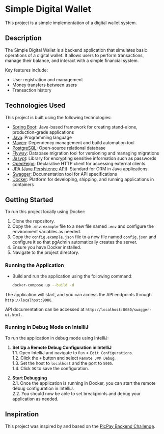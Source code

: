# Simple Digital Wallet

This project is a simple implementation of a digital wallet system.

## Description

The Simple Digital Wallet is a backend application that simulates basic operations of a digital wallet. It allows users to perform transactions, manage their balance, and interact with a simple financial system.

Key features include:

- User registration and management
- Money transfers between users
- Transaction history

## Technologies Used

This project is built using the following technologies:

- [Spring Boot](https://spring.io/projects/spring-boot): Java-based framework for creating stand-alone, production-grade applications
- [Java](https://www.java.com/): Programming language
- [Maven](https://maven.apache.org/): Dependency management and build automation tool
- [PostgreSQL](https://www.postgresql.org/): Open-source relational database
- [Flyway](https://flywaydb.org/): Database migration tool for versioning and managing migrations
- [Jasypt](http://www.jasypt.org/): Library for encrypting sensitive information such as passwords
- [OpenFeign](https://github.com/OpenFeign/feign): Declarative HTTP client for accessing external clients
- [JPA (Java Persistence API)](https://jakarta.ee/specifications/persistence/): Standard for ORM in Java applications
- [Swagger](https://swagger.io/): Documentation tool for API specifications
- [Docker](https://www.docker.com/): Platform for developing, shipping, and running applications in containers

## Getting Started

To run this project locally using Docker:

1. Clone the repository.
2. Copy the `.env.example` file to a new file named `.env` and configure the environment variables as needed.
3. Copy the `config.example.json` file to a new file named `config.json` and configure it so that pgAdmin automatically creates the server.
4. Ensure you have Docker installed.
5. Navigate to the project directory.

### Running the Application

- Build and run the application using the following command:

  ```bash
  docker-compose up --build -d
  ```

The application will start, and you can access the API endpoints through `http://localhost:8080`.

API documentation can be accessed at `http://localhost:8080/swagger-ui.html`.

### Running in Debug Mode on IntelliJ

To run the application in debug mode using IntelliJ:

1. **Set Up a Remote Debug Configuration in IntelliJ**  
   1.1. Open IntelliJ and navigate to `Run` > `Edit Configurations`.  
   1.2. Click the `+` button and select `Remote JVM Debug`.  
   1.3. Set the host to `localhost` and the port to `5005`.  
   1.4. Click `OK` to save the configuration.

2. **Start Debugging**  
   2.1. Once the application is running in Docker, you can start the remote debug configuration in IntelliJ.  
   2.2. You should now be able to set breakpoints and debug your application as needed.

## Inspiration

This project was inspired by and based on the [PicPay Backend Challenge](https://github.com/PicPay/picpay-desafio-backend).
